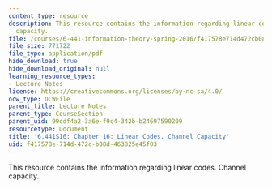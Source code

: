 ```yaml
---
content_type: resource
description: This resource contains the information regarding linear codes. Channel
  capacity.
file: /courses/6-441-information-theory-spring-2016/f417578e714d472cb08d463825e45f03_MIT6_441S16_chapter_16.pdf
file_size: 771722
file_type: application/pdf
hide_download: true
hide_download_original: null
learning_resource_types:
- Lecture Notes
license: https://creativecommons.org/licenses/by-nc-sa/4.0/
ocw_type: OCWFile
parent_title: Lecture Notes
parent_type: CourseSection
parent_uid: 99ddf4a2-3a6e-f9c4-342b-b24697590209
resourcetype: Document
title: '6.441S16: Chapter 16: Linear Codes. Channel Capacity'
uid: f417578e-714d-472c-b08d-463825e45f03
---
```

This resource contains the information regarding linear codes. Channel capacity.